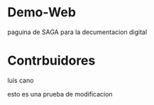 # Demo-Web
paguina de SAGA para la decumentacion digital

# Contrbuidores
luis cano 

esto es una prueba de modificacion
